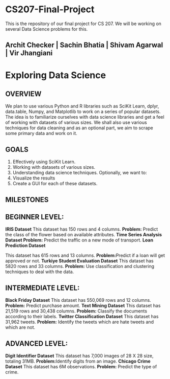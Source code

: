 # CS207-Final-Project
This is the repository of our final project for CS 207. We will be working on several Data Science problems for this.

## Archit Checker | Sachin Bhatia | Shivam Agarwal | Vir Jhangiani

# Exploring Data Science

## OVERVIEW

We plan to use various Python and R libraries such as SciKit Learn, dplyr, data.table, Numpy, and
Matplotlib to work on a series of popular datasets. The idea is to familiarize ourselves with data
science libraries and get a feel of working with datasets of various sizes. We shall also use
various techniques for data cleaning and as an optional part, we aim to scrape some primary data
and work on it.

## GOALS

1. Effectively using SciKit Learn.
2. Working with datasets of various sizes.
3. Understanding data science techniques.
Optionally, we want to:
1. Visualize the results
2. Create a GUI for each of these datasets.

## MILESTONES

## BEGINNER LEVEL​:

**IRIS Dataset**
This dataset has 150 rows and 4 columns.
**Problem:​** Predict the class of the flower based on available attributes.
**Time Series Analysis Dataset
Problem:​** Predict the traffic on a new mode of transport.
**Loan Prediction Dataset**


This dataset has 615 rows and 13 columns.
**Problem:​** Predict if a loan will get approved or not.
**Turkiye Student Evaluation Dataset**
This dataset has 5820 rows and 33 columns.
**Problem:​** Use classification and clustering techniques to deal with the data.

## INTERMEDIATE LEVEL​:

**Black Friday Dataset**
This dataset has 550,069 rows and 12 columns.
**Problem:​** Predict purchase amount.
**Text Mining Dataset**
This dataset has 21,519 rows and 30,438 columns.
**Problem:​** Classify the documents according to their labels.
**Twitter Classification Dataset**
This dataset has 31,962 tweets.
**Problem: ​** Identify​ the tweets which are hate tweets and which are not.

## ADVANCED LEVEL​:

**Digit Identifier Dataset**
This dataset has 7,000 images of 28 X 28 size, totaling 31MB.
**Problem:​** Identify digits from an image.
**Chicago Crime Dataset**
This dataset has 6M observations.
**Problem:​** Predict the type of crime.


